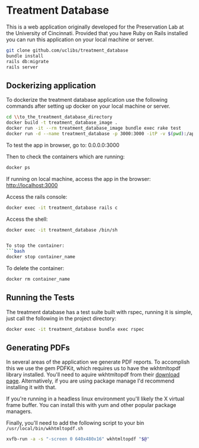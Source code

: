 # Treatment Database

This is a web application originally developed for the Preservation Lab at the University of Cincinnati.  Provided that you have Ruby on Rails installed you can run this application on your local machine or server.

```bash
git clone github.com/uclibs/treatment_database
bundle install
rails db:migrate
rails server
```

## Dockerizing application

To dockerize the treatment database application use the following commands after setting up docker on your local machine or server.

```bash
cd \\to_the_treatment_database_directory
docker build -t treatment_database_image .
docker run -it --rm treatment_database_image bundle exec rake test
docker run -d --name treatment_database -p 3000:3000 -itP -v $(pwd):/app treatment_database_image
```
To test the app in browser, go to: 0.0.0.0:3000

Then to check the containers which are running:
```bash
docker ps
```
If running on local machine, access the app in the browser: [http://localhost:3000](http://localhost:3000)

 Access the rails console:
 ```bash
 docker exec -it treatment_database rails c
 ```

 Access the shell:
 ```bash
 docker exec -it treatment_database /bin/sh


To stop the container:
```bash
docker stop container_name
```
To delete the container:
```bash
docker rm container_name
```
## Running the Tests
The treatment database has a test suite built with rspec, running it is simple, just call the following in the project directory:

```bash
docker exec -it treatment_database bundle exec rspec
```

## Generating PDFs
In several areas of the application we generate PDF reports.  To accomplish this we use the gem PDFKit, which requires us to have the wkhtmltopdf library installed.  You'll need to aquire wkhtmltopdf from their [download page](https://wkhtmltopdf.org/downloads.html).  Alternatively, if you are using package manage I'd recommend installing it with that.

If you're running in a headless linux environment you'll likely the X virtual frame buffer.  You can install this with yum and other popular package managers.

Finally, you'll need to add the following script to your bin `/usr/local/bin/wkhtmltopdf.sh`

```bash
xvfb-run -a -s "-screen 0 640x480x16" wkhtmltopdf "$@"
```
